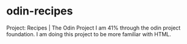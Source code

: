 # odin-recipes
Project: Recipes | The Odin Project
I am 41% through the odin project foundation. I am doing this project to be more familiar with HTML.
